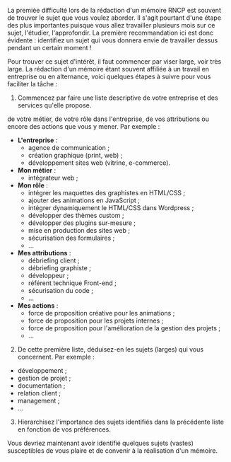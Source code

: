 La premièe difficulté lors de la rédaction d'un mémoire RNCP est souvent de trouver le sujet que vous voulez aborder. Il s'agit pourtant d'une étape des plus importantes puisque vous allez travailler plusieurs mois sur ce sujet, l'étudier, l'approfondir. La première recommandation ici est donc évidente : identifiez un sujet qui vous donnera envie de travailler dessus pendant un certain moment ! 

Pour trouver ce sujet d'intérêt, il faut commencer par viser large, voir très large. La rédaction d'un mémoire étant souvent affiliée à un travail en entreprise ou en alternance, voici quelques étapes à suivre pour vous faciliter la tâche : 

1. Commencez par faire une liste descriptive de votre entreprise et des services qu'elle propose.

de votre métier, de votre rôle dans l'entreprise, de vos attributions ou encore des actions que vous y mener. Par exemple :


  - **L'entreprise** :
    - agence de communication ;
    - création graphique (print, web) ;
    - développement sites web (vitrine, e-commerce).
  - **Mon métier** :
    - intégrateur web ;
  - **Mon rôle** :
    - intégrer les maquettes des graphistes en HTML/CSS ;
    - ajouter des animations en JavaScript ;
    - intégrer dynamiquement le HTML/CSS dans Wordpress ;
    - développer des thèmes custom ;
    - développer des plugins sur-mesure ;
    - mise en production des sites web ;
    - sécurisation des formulaires ;
    - ...
  - **Mes attributions** :
    - débriefing client ;
    - débriefing graphiste ;
    - développeur ;
    - référent technique Front-end ;
    - sécurisation du code ;
    - ...
  - **Mes actions** :
    - force de proposition créative pour les animations ;
    - force de proposition pour les projets internes ;
    - force de proposition pour l'amélioration de la gestion des projets ;
    - ...
2. De cette première liste, déduisez-en les sujets (larges) qui vous concernent. Par exemple :
  - développement ;
  - gestion de projet ;
  - documentation ;
  - relation client ;
  - management ;
  - ...
3. Hierarchisez l'importance des sujets identifiés dans la précédente liste en fonction de vos préférences.

Vous devriez maintenant avoir identifié quelques sujets (vastes) susceptibles de vous plaire et de convenir à la réalisation d'un mémoire.